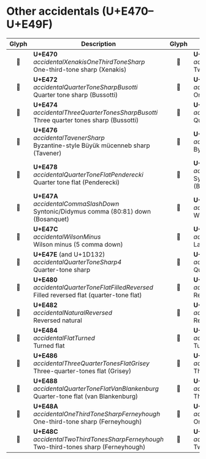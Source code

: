 Other accidentals (U+E470–U+E49F)
=================================

| **Glyph** | **Description** | **Glyph** | **Description**
| :-------: | --------------- | :-------: | ---------------
|<span class="bravura_large">&#xe470;</span> | **U+E470**<br/>*accidentalXenakisOneThirdToneSharp*<br/>One-third-tone sharp (Xenakis) | <span class="bravura_large">&#xe471;</span> | **U+E471**<br/>*accidentalXenakisTwoThirdTonesSharp*<br/>Two-third-tones sharp (Xenakis)
|<span class="bravura_large">&#xe472;</span> | **U+E472**<br/>*accidentalQuarterToneSharpBusotti*<br/>Quarter tone sharp (Bussotti) | <span class="bravura_large">&#xe473;</span> | **U+E473**<br/>*accidentalSharpOneHorizontalStroke*<br/>One or three quarter tones sharp
|<span class="bravura_large">&#xe474;</span> | **U+E474**<br/>*accidentalThreeQuarterTonesSharpBusotti*<br/>Three quarter tones sharp (Bussotti) | <span class="bravura_large">&#xe475;</span> | **U+E475**<br/>*accidentalQuarterToneSharpWiggle*<br/>Quarter tone sharp with wiggly tail
|<span class="bravura_large">&#xe476;</span> | **U+E476**<br/>*accidentalTavenerSharp*<br/>Byzantine-style Büyük mücenneb sharp (Tavener) | <span class="bravura_large">&#xe477;</span> | **U+E477**<br/>*accidentalTavenerFlat*<br/>Byzantine-style Bakiye flat (Tavener)
|<span class="bravura_large">&#xe478;</span> | **U+E478**<br/>*accidentalQuarterToneFlatPenderecki*<br/>Quarter tone flat (Penderecki) | <span class="bravura_large">&#xe479;</span> | **U+E479**<br/>*accidentalCommaSlashUp*<br/>Syntonic/Didymus comma (80:81) up (Bosanquet)
|<span class="bravura_large">&#xe47a;</span> | **U+E47A**<br/>*accidentalCommaSlashDown*<br/>Syntonic/Didymus comma (80:81) down (Bosanquet) | <span class="bravura_large">&#xe47b;</span> | **U+E47B**<br/>*accidentalWilsonPlus*<br/>Wilson plus (5 comma up)
|<span class="bravura_large">&#xe47c;</span> | **U+E47C**<br/>*accidentalWilsonMinus*<br/>Wilson minus (5 comma down) | <span class="bravura_large">&#xe47d;</span> | **U+E47D**<br/>*accidentalLargeDoubleSharp*<br/>Large double sharp
|<span class="bravura_large">&#xe47e;</span> | **U+E47E** (and U+1D132)<br/>*accidentalQuarterToneSharp4*<br/>Quarter-tone sharp | <span class="bravura_large">&#xe47f;</span> | **U+E47F** (and U+1D133)<br/>*accidentalQuarterToneFlat4*<br/>Quarter-tone flat
|<span class="bravura_large">&#xe480;</span> | **U+E480**<br/>*accidentalQuarterToneFlatFilledReversed*<br/>Filled reversed flat (quarter-tone flat) | <span class="bravura_large">&#xe481;</span> | **U+E481**<br/>*accidentalSharpReversed*<br/>Reversed sharp
|<span class="bravura_large">&#xe482;</span> | **U+E482**<br/>*accidentalNaturalReversed*<br/>Reversed natural | <span class="bravura_large">&#xe483;</span> | **U+E483**<br/>*accidentalDoubleFlatReversed*<br/>Reversed double flat
|<span class="bravura_large">&#xe484;</span> | **U+E484**<br/>*accidentalFlatTurned*<br/>Turned flat | <span class="bravura_large">&#xe485;</span> | **U+E485**<br/>*accidentalDoubleFlatTurned*<br/>Turned double flat
|<span class="bravura_large">&#xe486;</span> | **U+E486**<br/>*accidentalThreeQuarterTonesFlatGrisey*<br/>Three-quarter-tones flat (Grisey) | <span class="bravura_large">&#xe487;</span> | **U+E487**<br/>*accidentalThreeQuarterTonesFlatTartini*<br/>Three-quarter-tones flat (Tartini)
|<span class="bravura_large">&#xe488;</span> | **U+E488**<br/>*accidentalQuarterToneFlatVanBlankenburg*<br/>Quarter-tone flat (van Blankenburg) | <span class="bravura_large">&#xe489;</span> | **U+E489**<br/>*accidentalThreeQuarterTonesFlatCouper*<br/>Three-quarter-tones flat (Couper)
|<span class="bravura_large">&#xe48a;</span> | **U+E48A**<br/>*accidentalOneThirdToneSharpFerneyhough*<br/>One-third-tone sharp (Ferneyhough) | <span class="bravura_large">&#xe48b;</span> | **U+E48B**<br/>*accidentalOneThirdToneFlatFerneyhough*<br/>One-third-tone flat (Ferneyhough)
|<span class="bravura_large">&#xe48c;</span> | **U+E48C**<br/>*accidentalTwoThirdTonesSharpFerneyhough*<br/>Two-third-tones sharp (Ferneyhough) | <span class="bravura_large">&#xe48d;</span> | **U+E48D**<br/>*accidentalTwoThirdTonesFlatFerneyhough*<br/>Two-third-tones flat (Ferneyhough)